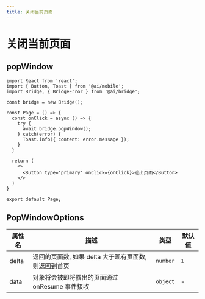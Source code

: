 ```yaml
---
title: 关闭当前页面
---
```

# 关闭当前页面

## popWindow

```tsx | pure
import React from 'react';
import { Button, Toast } from '@ai/mobile';
import Bridge, { BridgeError } from '@ai/bridge';

const bridge = new Bridge();

const Page = () => {
  const onClick = async () => {
    try {
      await bridge.popWindow();
    } catch(error) {
      Toast.info({ content: error.message });
    }
  }
  
  return (
    <>
      <Button type='primary' onClick={onClick}>退出页面</Button>
    </>
  )
}

export default Page;
```


## PopWindowOptions

| 属性名 | 描述 | 类型 | 默认值 |
| ---- | ---- | ---- | ---- |
| delta | 返回的页面数, 如果 delta 大于现有页面数, 则返回到首页 | `number` | `1` |
| data | 对象将会被即将露出的页面通过 onResume 事件接收 | `object` | - |

